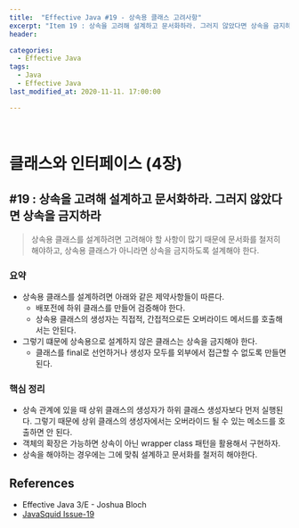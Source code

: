 ```yaml
---
title:  "Effective Java #19 - 상속용 클래스 고려사항"
excerpt: "Item 19 : 상속을 고려해 설계하고 문서화하라. 그러지 않았다면 상속을 금지하라"
header:

categories:
  - Effective Java
tags:
  - Java
  - Effective Java
last_modified_at: 2020-11-11. 17:00:00

---
```


<br>

# 클래스와 인터페이스 (4장)

## #19 : 상속을 고려해 설계하고 문서화하라. 그러지 않았다면 상속을 금지하라

> 상속용 클래스를 설계하려면 고려해야 할 사항이 많기 때문에 문서화를 철저히 해야하고, 상속용 클래스가 아니라면 상속을 금지하도록 설계해야 한다. 

### 요약

- 상속용 클래스를 설계하려면 아래와 같은 제약사항들이 따른다.
  - 배포전에 하위 클래스를 만들어 검증해야 한다.
  - 상속용 클래스의 생성자는 직접적, 간접적으로든 오버라이드 메서드를 호출해서는 안된다.
- 그렇기 떄문에 상속용으로 설계하지 않은 클래스는 상속을 금지해야 한다.
  - 클래스를 final로 선언하거나 생성자 모두를 외부에서 접근할 수 없도록 만들면 된다.



### 핵심 정리

- 상속 관계에 있을 때 상위 클래스의 생성자가 하위 클래스 생성자보다 먼저 실행된다. 그렇기 때문에 상위 클래스의 생성자에서는 오버라이드 될 수 있는 메소드를 호출하면 안 된다.
- 객체의 확장은 가능하면 상속이 아닌 wrapper class 패턴을 활용해서 구현하자.
- 상속을 해야하는 경우에는 그에 맞춰 설계하고 문서화를 철저히 해야한다.



## References

- Effective Java 3/E - Joshua Bloch
- [JavaSquid Issue-19](https://github.com/java-squid/effective-java/issues/19)

